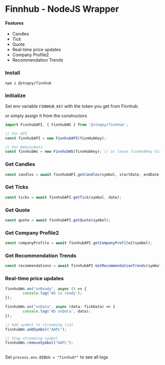 # Finnhub - NodeJS Wrapper

#### Features

- Candles
- Tick
- Quote
- Real-time price updates
- Company Profile2
- Recommendation Trends

### Install
```
npm i @stoqey/finnhub
```

### Initialize
Set env variable `FINNHUB_KEY` with the token you get from Finnhub.

or simply assign it from the constructors

```ts
import FinnhubAPI, { FinnhubWS } from '@stoqey/finnhub';

// For API
const finnhubAPI = new FinnhubAPI(finnHubKey);

// For Websockets
const finnhubWs = new FinnhubWS(finnHubKey); // or leave finnHubKey blank if process.env.FINNHUB_KEY is set
```

### Get Candles
```ts
const candles = await finnhubAPI.getCandles(symbol, startDate, endDate, '1');
```

### Get Ticks
```ts
const ticks = await finnhubAPI.getTick(symbol, date);
```

### Get Quote
```ts
const quote = await finnhubAPI.getQuote(symbol);
```

### Get Company Profile2
```ts
const companyProfile = await finnhubAPI.getCompanyProfile2(symbol);
```


### Get Recommendation Trends
```ts
const recommendations = await finnhubAPI.GetRecommendationTrends(symbol);
```
### Real-time price updates
```ts
finnhubWs.on("onReady", async () => {
        console.log('WS is ready');
});

finnhubWs.on("onData", async (data: TickData) => {
        console.log('WS onData', data);
});

// Add symbol to streaming list
finnhubWs.addSymbol("AAPL");

// Stop streaming symbol
finnhubWs.removeSymbol("AAPL");

```


##
Set `process.env.DEBUG = "finnhub*"` to see all logs
